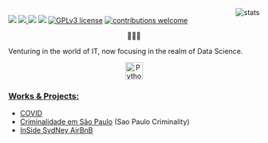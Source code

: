 <!--
**kauefs/kauefs** is a ✨ _special_ ✨ repository because its `README.md` (this file) appears on your GitHub profile.

Here are some ideas to get you started:

- ### Hi there 👋
- 🔭 I’m currently working on…
- 🌱 I’m currently learning…
- 👯 I’m looking to collaborate on…
- 🤔 I’m looking for help with…
- 💬 Ask me about…
- 📫 How to reach me: …
- 😄 Pronouns: …
- ⚡ Fun fact: …
-->
<img align=right src='https://github-readme-stats.vercel.app/api/top-langs/?username=kauefs&hide=html&vue&theme=dark' alt=stats                   />

<a href='https://github.com/kauefs'           alt='GitHub'  ><img src='https://img.shields.io/badge/work%20in%20progress-FF103F'                  /></a>
<a href='https://github.com/kauefs'           alt='GitHub'  ><img src='https://img.shields.io/badge/GitHub-000000?logo=github&logoColor=white'    />
</a>
<a href='https://www.linkedin.com/in/kauefs/' alt='LinkedIn'><img src='https://img.shields.io/badge/LinkedIn-0077B5?logo=linkedin&logoColor=white'/></a>
[![](https://img.shields.io/badge/Python-3-blue.svg)](https://www.python.org/)
[![GPLv3 license](https://img.shields.io/badge/License-Apache-FF4500.svg)](http://perso.crans.org/besson/LICENSE.html)
[![contributions welcome](https://img.shields.io/badge/Contributions-Welcome-brightgreen.svg?style=flat)](https://github.com/kauefs/portfolio/issues)
<!--[![author](https://img.shields.io/badge/Author-KAUE-FF4500.svg)](https://medium.com/@kauefs)-->

<p align=center>👨🏻‍💻</p>

<!--
Data Science **|** Computer Vision **|** ML **|** AI **|** ☁️ **|** CyberSecurity
-->

<p aling=center>Venturing in the world of IT, now focusing in the realm of Data Science.</p>

<!--
### Skills
-->

<p align=center><a href=https://www.python.org/ target=_blank rel=noreferrer><img src=https://raw.githubusercontent.com/danielcranney/readme-generator/main/public/icons/skills/python-colored.svg width=35 height=35 alt=Python/></p>

### Works & Projects:

* [COVID](https://github.com/kauefs/COVID)
* [Criminalidade em São Paulo](https://github.com/kauefs/CriminalidadeSP) (Sao Paulo Criminality)
* [InSide SydNey AirBnB](https://github.com/kauefs/AirBnB)
